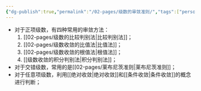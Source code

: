 ```yaml
---
{"dg-publish":true,"permalink":"/02-pages/级数的审敛准则/","tags":["personal/blog","math/高等数学/级数"]}
---
```


- 对于正项级数，有四种常用的审敛方法：
	1. [[02-pages/级数的比较判别法\|比较判别法]]；
	2. [[02-pages/级数收敛的比值法\|比值法]]；
	3. [[02-pages/级数收敛的根值法\|根值法]]；
	4. [[级数收敛的积分判别法\|积分判别法]]；
- 对于交错级数，常用的是[[02-pages/莱布尼茨准则\|莱布尼茨准则]]；
- 对于任意项级数，利用[[绝对收敛\|绝对收敛]]和[[条件收敛\|条件收敛]]的概念进行判断；